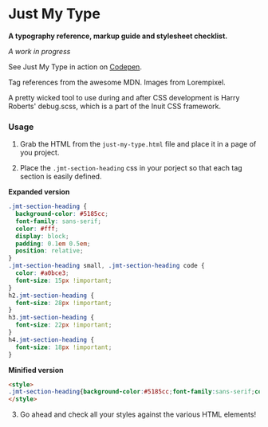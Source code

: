 # Just My Type

**A typography reference, markup guide and stylesheet checklist.**

*A work in progress*

See Just My Type in action on [Codepen](http://codepen.io/beaucharman/pen/FDBIf).

Tag references from the awesome MDN. Images from Lorempixel.

A pretty wicked tool to use during and after CSS development is Harry Roberts' debug.scss, which is a part of the Inuit CSS framework.

### Usage

1. Grab the HTML from the `just-my-type.html` file and place it in a page of you project.

2. Place the `.jmt-section-heading` css in your porject so that each tag section is easily defined.

**Expanded version**

```css
.jmt-section-heading {
  background-color: #5185cc;
  font-family: sans-serif;
  color: #fff;
  display: block;
  padding: 0.1em 0.5em;
  position: relative;
}
.jmt-section-heading small, .jmt-section-heading code {
  color: #a0bce3;
  font-size: 15px !important;
}
h2.jmt-section-heading {
  font-size: 28px !important;
}
h3.jmt-section-heading {
  font-size: 22px !important;
}
h4.jmt-section-heading {
  font-size: 18px !important;
}
```

**Minified version**

```html
<style>
.jmt-section-heading{background-color:#5185cc;font-family:sans-serif;color:#fff;display:block;padding:.1em .5em;position:relative}.jmt-section-heading small,.jmt-section-heading code{color:#a0bce3;font-size:15px!important}h2.jmt-section-heading{font-size:28px!important}h3.jmt-section-heading{font-size:22px!important}h4.jmt-section-heading{font-size:18px!important}
</style>
```

3. Go ahead and check all your styles against the various HTML elements!